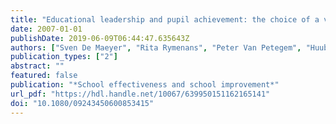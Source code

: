 ```yaml
---
title: "Educational leadership and pupil achievement: the choice of a valid conceptual model to test effects in school effectiveness research"
date: 2007-01-01
publishDate: 2019-06-09T06:44:47.635643Z
authors: ["Sven De Maeyer", "Rita Rymenans", "Peter Van Petegem", "Huub van den Bergh", "Gert Rijlaarsdam"]
publication_types: ["2"]
abstract: ""
featured: false
publication: "*School effectiveness and school improvement*"
url_pdf: "https://hdl.handle.net/10067/639950151162165141"
doi: "10.1080/09243450600853415"
---
```


